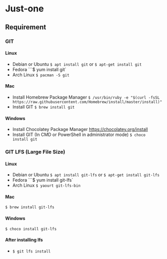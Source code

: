 # Just-one

## Requirement

### GIT

#### Linux
* Debian or Ubuntu
```$ apt install git``` or ```$ apt-get install git```
* Fedora
```$ yum install git`
* Arch Linux
```$ pacman -S git```

#### Mac
* Install Homebrew Package Manager
```$ /usr/bin/ruby -e "$(curl -fsSL https://raw.githubusercontent.com/Homebrew/install/master/install)"```
* Install GIT
```$ brew install git```

#### Windows
* Install Chocolatey Package Manager
https://chocolatey.org/install
* Install GIT (In CMD or PowerShell in administrator mode)
```$ choco install git```

### GIT LFS (Large File Size)

#### Linux
* Debian or Ubuntu
```$ apt install git-lfs``` or ```$ apt-get install git-lfs```
* Fedora
```$ yum install git-lfs`
* Arch Linux
```$ yaourt git-lfs-bin```

#### Mac
```$ brew install git-lfs```

#### Windows
```$ choco install git-lfs```

#### After installing lfs
* ```$ git lfs install```
